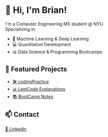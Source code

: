 # 👋 Hi, I'm Brian!

I'm a Computer Engineering MS student @ NYU  
Specializing in:  
- 🧠 Machine Learning & Deep Learning  
- 💻 Quantitative Development  
- 📊 Data Science & Programming Bootcamps  

## 📌 Featured Projects
- [🛠 codingPractice](https://github.com/BrianLee11/codingPractice)
- [📊 LeetCode Explanations](https://github.com/BrianLee11/LeetCode)
- [📚 BootCamp Notes](https://github.com/BrianLee11/BootCamp)

## 📫 Contact
[🔗 LinkedIn](https://www.linkedin.com/in/brian-jonghoon-lee-frm-caia-a96438199/)

